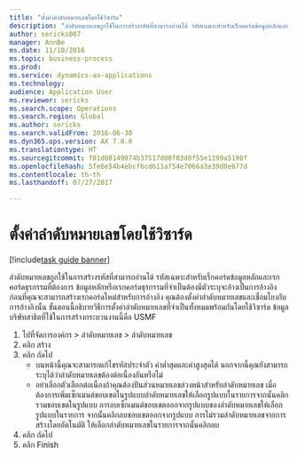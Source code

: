 ```yaml
--- 
title: "ตั้งค่าลำดับหมายเลขโดยใช้วิซาร์ด"
description: "ลำดับหมายเลขถูกใช้ในการสร้างรหัสที่สามารถอ่านได้ รหัสเฉพาะสำหรับเร็กคอร์ดข้อมูลหลักและเรกคอร์ดธุรกรรมที่ต้องการ "
author: sericks007
manager: AnnBe
ms.date: 11/10/2016
ms.topic: business-process
ms.prod: 
ms.service: dynamics-ax-applications
ms.technology: 
audience: Application User
ms.reviewer: sericks
ms.search.scope: Operations
ms.search.region: Global
ms.author: sericks
ms.search.validFrom: 2016-06-30
ms.dyn365.ops.version: AX 7.0.0
ms.translationtype: HT
ms.sourcegitcommit: f01d88149074b37517d00f03d8f55e1199a5198f
ms.openlocfilehash: 5fe6e54b4ebcf6cd611af54e7066a3e39d0e677d
ms.contentlocale: th-th
ms.lasthandoff: 07/27/2017

---
```

# <a name="set-up-number-sequences-by-using-a-wizard"></a>ตั้งค่าลำดับหมายเลขโดยใช้วิซาร์ด

[!include[task guide banner](../../includes/task-guide-banner.md)]

ลำดับหมายเลขถูกใช้ในการสร้างรหัสที่สามารถอ่านได้ รหัสเฉพาะสำหรับเร็กคอร์ดข้อมูลหลักและเรกคอร์ดธุรกรรมที่ต้องการ  ข้อมูลหลักหรือเรกคอร์ดธุรกรรมที่จำเป็นต้องมีตัวระบุจะอ้างเป็นการอ้างอิง ก่อนที่คุณจะสามารถสร้างเรกคอร์ดใหม่สำหรับการอ้างอิง คุณต้องตั้งค่าลำดับหมายเลขและเชื่อมโยงกับการอ้างอิงนั้น  ขั้นตอนนี้อธิบายวิธีการตั้งค่าลำดับหมายเลขที่จำเป็นทั้งหมดพร้อมกันโดยใช้วิซาร์ด  ข้อมูลบริษัทสาธิตที่ใช้ในการสร้างกระบวนงานนี้คือ USMF

1. ไปที่จัดการองค์กร > ลำดับหมายเลข > ลำดับหมายเลข
2. คลิก สร้าง
3. คลิก ถัดไป
    * บนหน้านี้คุณจะสามารถแก้ไขรหัสประจำตัว ค่าต่ำสุดและค่าสูงสุดได้ นอกจากนี้คุณยังสามารถระบุได้ว่าลำดับหมายเลขต้องต่อเนื่องกันหรือไม่   
    * อย่าเลือกตัวเลือกต่อเนื่องถ้าคุณต้องปันส่วนหมายเลขล่วงหน้าสำหรับลำดับหมายเลข      เมื่อต้องการเพิ่มเซ็กเมนต์ขอบเขตในรูปแบบลำดับหมายเลขให้เลือกรูปแบบในรายการจากนั้นคลิก รวมขอบเขตในรูปแบบ      การลบเซ็กเมนต์ขอบเขตออกจากรูปแบบของลำดับหมายเลขให้เลือกรูปแบบในรายการ จากนั้นคลิกลบขอบเขตออกจากรูปแบบ      การไม่รวมลำดับหมายเลขจากการสร้างโดยอัตโนมัติ ให้เลือกลำดับหมายเลขในรายการจากนั้นคลิกลบ  
4. คลิก ถัดไป
5. คลิก Finish



